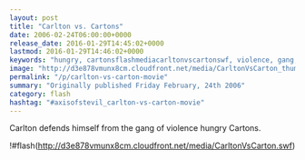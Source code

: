 ```yaml
---
layout: post
title: "Carlton vs. Cartons"
date: 2006-02-24T06:00:00+0000
release_date: 2016-01-29T14:45:02+0000
lastmod: 2016-01-29T14:46:02+0000
keywords: "hungry, cartonsflashmediacarltonvscartonswf, violence, gang, defends"
image: "http://d3e878vmunx8cm.cloudfront.net/media/CarltonVsCarton_thumb.png"
permalink: "/p/carlton-vs-carton-movie"
summary: "Originally published Friday February, 24th 2006"
category: flash
hashtag: "#axisofstevil_carlton-vs-carton-movie"
---
```


Carlton defends himself from the gang of violence hungry Cartons.

!#flash(http://d3e878vmunx8cm.cloudfront.net/media/CarltonVsCarton.swf)
